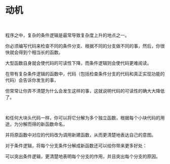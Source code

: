 # 动机

<br>

程序之中，复杂的条件逻辑是最常导致复杂度上升的地点之一。

你必须编写代码来检查不同的条件分支、根据不同的分支做不同的事，然后，你很快就会得到个相当长的函数。

大型函数自身就会使代码的可读性下降，而条件逻辑则会使代码更难阅读。

在带有复杂条件逻辑的函数中，代码（包括检查条件分支的代码和真正实现功能的代码）会告诉你发生的事，

但常常让你弄不清楚为什么会发生这样的事，这就说明代码的可读性的确大大降低了。

<br>

和任何大块头代码一样，你可以将它分解为多个独立函数，根据每个小块代码的用途，为分解而得的新函数命名，

并将原函数中对应的代码改为调用新建函数，从而更清楚地表达自己的意图。

对于条件逻辑，将每个分支条件分解成新函数还可以给你带来更多好处：

可以突出条件逻辑，更清楚地表明每个分支的作用，并且突出每个分支的原因。

<br>

